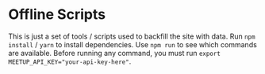 # Offline Scripts

This is just a set of tools / scripts used to backfill the site with data. Run `npm install` / `yarn` to install dependencies. Use `npm run` to see which commands are available. Before running any command, you must run `export MEETUP_API_KEY="your-api-key-here"`.
